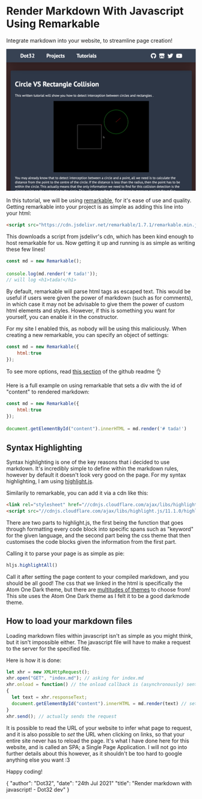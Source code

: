 # Render Markdown With Javascript Using Remarkable

Integrate markdown into your website, to streamline page creation!

![thumb.png](/tutorials/mysite.png)

In this tutorial, we will be using [remarkable](https://github.com/jonschlinkert/remarkable), for it's ease of use and quality. Getting remarkable into your project is as simple as adding this line into your html:
```html
<script src="https://cdn.jsdelivr.net/remarkable/1.7.1/remarkable.min.js"></script>
```
This downloads a script from jsdelivr's cdn, which has been kind enough to host remarkable for us. Now getting it up and running is as simple as writing these few lines!
```js
const md = new Remarkable();

console.log(md.render('# tada!'));
// will log <h1>tada!</h1>
```

By default, remarkable will parse html tags as escaped text. This would be useful if users were given the power of markdown (such as for comments), in which case it may not be advisable to give them the power of custom html elements and styles. However, if this is something you want for yourself, you can enable it in the constructor.

For my site I enabled this, as nobody will be using this maliciously. When creating a new remarkable, you can specify an object of settings:
```js
const md = new Remarkable({
	html:true
});
```
To see more options, read [this section](https://github.com/jonschlinkert/remarkable#options) of the github readme 👌 

Here is a full example on using remarkable that sets a div with the id of "content" to rendered markdown:
```js
const md = new Remarkable({
	html:true
});

document.getElementById("content").innerHTML = md.render('# tada!')
```
## Syntax Highlighting

Syntax highlighting is one of the key reasons that i decided to use markdown. It's incredibly simple to define within the markdown rules, however by default it doesn't look very good on the page. For my syntax highlighting, I am using [highlight.js](https://highlightjs.org/).

Similarily to remarkable, you can add it via a cdn like this:
```html
<link rel="stylesheet" href="//cdnjs.cloudflare.com/ajax/libs/highlight.js/11.1.0/styles/atom-one-dark.min.css">
<script src="//cdnjs.cloudflare.com/ajax/libs/highlight.js/11.1.0/highlight.min.js"></script>
```
There are two parts to highlight.js, the first being the function that goes through formatting every code block into specific spans such as "keyword" for the given language, and the second part being the css theme that then customises the code blocks given the information from the first part.

Calling it to parse your page is as simple as pie:
```js
hljs.highlightAll()
```
Call it after setting the page content to your compiled markdown, and you should be all good! The css that we linked in the html is specifically the Atom One Dark theme, but there are [multitudes of themes](https://highlightjs.org/static/demo/) to choose from! This site uses the Atom One Dark theme as I felt it to be a good darkmode theme.

## How to load your markdown files

Loading markdown files within javascript isn't as simple as you might think, but it isn't impossible either. The javascript file will have to make a request to the server for the specified file.

Here is how it is done:
```js
let xhr = new XMLHttpRequest();
xhr.open("GET", "index.md"); // asking for index.md
xhr.onload = function() // the onload callback is (asynchronously) sent when the file finishes loading
{
  let text = xhr.responseText;
  document.getElementById("content").innerHTML = md.render(text) // sets page content to rendered text
}
xhr.send(); // actually sends the request
```
It is possible to read the URL of your website to infer what page to request, and it is also possible to *set* the URL when clicking on links, so that your entire site never has to reload the page. It's what I have done here for this website, and is called an SPA; a Single Page Application. I will not go into further details about this however, as it shouldn't be too hard to google anything else you want :3

Happy coding!

<div id="json">
	{
		"author": "Dot32",
		"date": "24th Jul 2021"
		"title": "Render markdown with javascript! - Dot32 dev"
	}
</div>